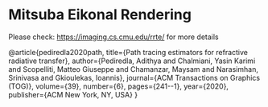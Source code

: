 # Mitsuba Eikonal Rendering 

Please check: https://imaging.cs.cmu.edu/rrte/ for more details

@article{pediredla2020path,
  title={Path tracing estimators for refractive radiative transfer},
  author={Pediredla, Adithya and Chalmiani, Yasin Karimi and Scopelliti, Matteo Giuseppe and Chamanzar, Maysam and Narasimhan, Srinivasa and Gkioulekas, Ioannis},
  journal={ACM Transactions on Graphics (TOG)},
  volume={39},
  number={6},
  pages={241--1},
  year={2020},
  publisher={ACM New York, NY, USA}
}

